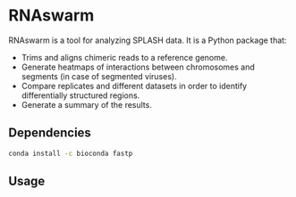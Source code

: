 # RNAswarm
RNAswarm is a tool for analyzing SPLASH data. It is a Python package that:
- Trims and aligns chimeric reads to a reference genome.
- Generate heatmaps of interactions between chromosomes and segments (in case of segmented viruses).
- Compare replicates and different datasets in order to identify differentially structured regions.
- Generate a summary of the results.

## Dependencies
```Bash
conda install -c bioconda fastp
```
## Usage
